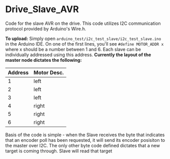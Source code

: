 # Drive_Slave_AVR

Code for the slave AVR on the drive. This code utilizes I2C communication protocol provided by Arduino's Wire.h. 

**To upload:** Simply open `arduino_test/i2c_test_slave/i2c_test_slave.ino` in the Arduino IDE. 
On one of the first lines, you'll see `#define MOTOR_ADDR x` where x should be a number between 1 and 6. Each slave can be individually addressed using 
this address. **Currently the layout of the master node dictates the following:**

| Address | Motor Desc. |
| ------ | ------ |
| 1 | left |
| 2 | left | 
| 3 | left | 
| 4 | right | 
| 5 | right | 
| 6 | right | 

Basis of the code is simple - when the Slave receives the byte that indicates that an encoder poll has been requested, it will send its encoder posisiton to the 
master over I2C. The only other byte code defined dictates that a new target is coming through. Slave will read that target 